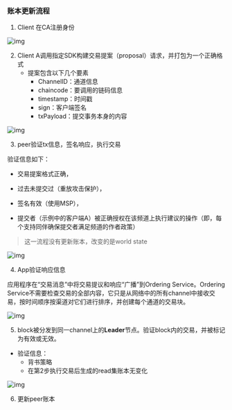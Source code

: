 ### 账本更新流程

1. Client 在CA注册身份

![img](/Users/jiang/project/own_project/fabric-note/image/step0.png)

2. Client A调用指定SDK构建交易提案（proposal）请求，并打包为一个正确格式
   * 提案包含以下几个要素
     * ChannelID：通道信息
     * chaincode：要调用的链码信息
     * timestamp：时间戳
     * sign：客户端签名
     * txPayload：提交事务本身的内容

![img](/Users/jiang/project/own_project/fabric-note/image/step1.png) 

3. peer验证tx信息，签名响应，执行交易

验证信息如下：

* 交易提案格式正确，

* 过去未提交过（重放攻击保护），

* 签名有效（使用MSP），

* 提交者（示例中的客户端A）被正确授权在该频道上执行建议的操作（即，每个支持同伴确保提交者满足频道的作者政策）

>  这一流程没有更新账本，改变的是world state

![img](/Users/jiang/project/own_project/fabric-note/image/step2.png) 

 

4. App验证响应信息

应用程序在“交易消息”中将交易提议和响应“广播”到Ordering Service。Ordering Service不需要检查交易的全部内容，它只是从网络中的所有channel中接收交易，按时间顺序按渠道对它们进行排序，并创建每个通道的交易块。

![img](/Users/jiang/project/own_project/fabric-note/image/step4.png)

5. block被分发到同一channel上的**Leader**节点。验证block内的交易，并被标记为有效或无效。

* 验证信息：
  * 背书策略
  *  在第2步执行交易后生成的read集账本无变化

 

![img](/Users/jiang/project/own_project/fabric-note/image/step5.png) 

6. 更新peer账本